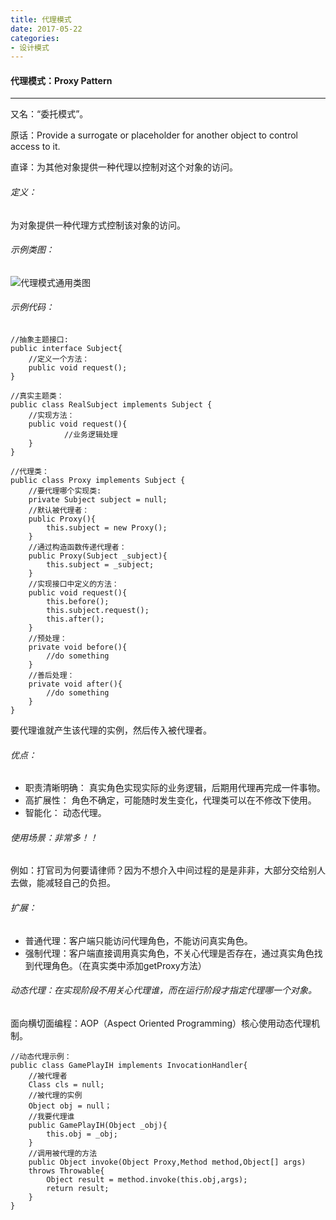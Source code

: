 ```yaml
---
title: 代理模式
date: 2017-05-22
categories:
- 设计模式
---
```


#### 代理模式：Proxy Pattern
-------
又名：“委托模式”。

原话：Provide a surrogate or placeholder for another object to control access to it.

直译：为其他对象提供一种代理以控制对这个对象的访问。

###### 定义：
为对象提供一种代理方式控制该对象的访问。

###### 示例类图：

![代理模式通用类图](http://upload-images.jianshu.io/upload_images/3407530-8a6aa6392def0635.png?imageMogr2/auto-orient/strip%7CimageView2/2/w/1240)

###### 示例代码：

```Proxy
//抽象主题接口:
public interface Subject{
    //定义一个方法：
    public void request();
}

//真实主题类：
public class RealSubject implements Subject {
    //实现方法：
    public void request(){
            //业务逻辑处理
    }
}

//代理类：
public class Proxy implements Subject {
    //要代理哪个实现类:
    private Subject subject = null;
    //默认被代理者：
    public Proxy(){
        this.subject = new Proxy();
    }
    //通过构造函数传递代理者：
    public Proxy(Subject _subject){
        this.subject = _subject;
    }
    //实现接口中定义的方法：
    public void request(){
        this.before();
        this.subject.request();
        this.after();
    }
    //预处理：
    private void before(){
        //do something
    }
    //善后处理：
    private void after(){
        //do something
    }
}
```
要代理谁就产生该代理的实例，然后传入被代理者。

###### 优点：
- 职责清晰明确：
真实角色实现实际的业务逻辑，后期用代理再完成一件事物。
- 高扩展性：
角色不确定，可能随时发生变化，代理类可以在不修改下使用。
- 智能化：
动态代理。

###### 使用场景：非常多！！
例如：打官司为何要请律师？因为不想介入中间过程的是是非非，大部分交给别人去做，能减轻自己的负担。

###### 扩展：
- 普通代理：客户端只能访问代理角色，不能访问真实角色。
- 强制代理：客户端直接调用真实角色，不关心代理是否存在，通过真实角色找到代理角色。（在真实类中添加getProxy方法）

###### 动态代理：在实现阶段不用关心代理谁，而在运行阶段才指定代理哪一个对象。
面向横切面编程：AOP（Aspect Oriented Programming）核心使用动态代理机制。

```DynamicProxy
//动态代理示例：
public class GamePlayIH implements InvocationHandler{
    //被代理者
    Class cls = null;
    //被代理的实例
    Object obj = null；
    //我要代理谁
    public GamePlayIH(Object _obj){
        this.obj = _obj;
    }
    //调用被代理的方法
    public Object invoke(Object Proxy,Method method,Object[] args)
    throws Throwable{
        Object result = method.invoke(this.obj,args);
        return result;
    }
}
```
